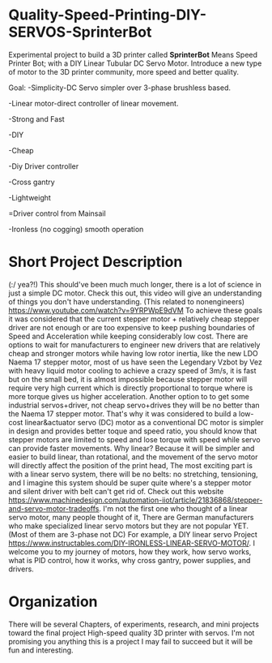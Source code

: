 # Quality-Speed-Printing-DIY-SERVOS-SprinterBot
Experimental project to build a 3D printer called **SprinterBot** Means Speed Printer Bot; with a DIY Linear Tubular DC Servo Motor. Introduce a new type of motor to the 3D printer community, more speed and better quality.

Goal: 
-Simplicity-DC Servo simpler over 3-phase brushless based.

-Linear motor-direct controller of linear movement.

-Strong and Fast

-DIY

-Cheap

-Diy Driver controller

-Cross gantry

-Lightweight

=Driver control from Mainsail

-Ironless (no cogging) smooth operation

# Short Project Description 
(:/ yea?!) This should've been much much longer, there is a lot of science in just a simple DC motor. Check this out, this video will give an understanding of things you don't have understanding. (This related to nonengineers) https://www.youtube.com/watch?v=9YRPWpE9dVM
To achieve these goals it was considered that the current stepper motor + relatively cheap stepper driver are not enough or are too expensive to keep pushing boundaries of Speed and Acceleration while keeping considerably low cost. There are options to wait for manufacturers to engineer new drivers that are relatively cheap and stronger motors while having low rotor inertia, like the new LDO Naema 17 stepper motor, most of us have seen the Legendary Vzbot by Vez with heavy liquid motor cooling to achieve a crazy speed of 3m/s, it is fast but on the small bed, it is almost impossible because stepper motor will require very high current which is directly proportional to torque where is more torque gives us higher acceleration. Another option to to get some industrial servos+driver, not cheap servo+drives they will be no better than the Naema 17 stepper motor. That's why it was considered to build a low-cost linear&actuator servo (DC) motor as a conventional DC motor is simpler in design and provides better toque and speed ratio, you should know that stepper motors are limited to speed and lose torque with speed while servo can provide faster movements. Why linear? Because it will be simpler and easier to build linear, than rotational, and the movement of the servo motor will directly affect the position of the print head, The most exciting part is with a linear servo system, there will be no belts: no stretching, tensioning, and I imagine this system should be super quite where's a stepper motor and silent driver with belt can't get rid of. Check out this website https://www.machinedesign.com/automation-iiot/article/21836868/stepper-and-servo-motor-tradeoffs. I'm not the first one who thought of a linear servo motor, many people thought of it, There are German manufacturers who make specialized linear servo motors but they are not popular YET. (Most of them are 3-phase not DC) For example, a DIY linear servo Project https://www.instructables.com/DIY-IRONLESS-LINEAR-SERVO-MOTOR/. I welcome you to my journey of motors, how they work, how servo works, what is PID control, how it works, why cross gantry, power supplies, and drivers.

# Organization
There will be several Chapters, of experiments, research, and mini projects toward the final project High-speed quality 3D printer with servos.
I'm not promising you anything this is a project I may fail to succeed but it will be fun and interesting.
